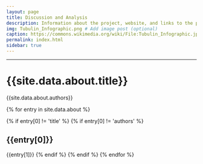```yaml
---
layout: page
title: Discussion and Analysis
description: Information about the project, website, and links to the paper and SI
img: Tubulin_Infographic.png # Add image post (optional)
caption: https://commons.wikimedia.org/wiki/File:Tubulin_Infographic.jpg #[Tubulin Infographic]("https://commons.wikimedia.org/wiki/File:Tubulin_Infographic.jpg")
permalink: index.html
sidebar: true
---
```


---


# {{site.data.about.title}}
{{site.data.about.authors}}

{% for entry in site.data.about %}

{% if entry[0] != 'title' %}
{% if entry[0] != 'authors' %}
## {{entry[0]}}
{{entry[1]}}
{% endif %}
{% endif %}
{% endfor %}

